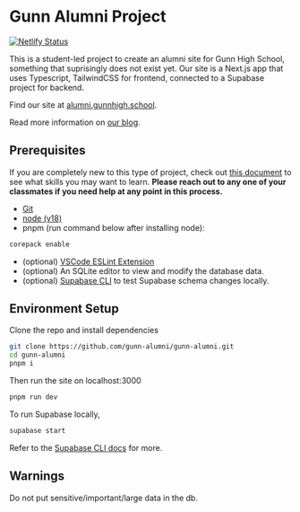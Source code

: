 # Gunn Alumni Project

[![Netlify Status](https://api.netlify.com/api/v1/badges/abceee98-596b-45f5-8eaf-e306a5f5ab39/deploy-status)](https://app.netlify.com/sites/gunn-alumni/deploys)

This is a student-led project to create an alumni site for Gunn High School, something that suprisingly does not exist yet.
Our site is a Next.js app that uses Typescript, TailwindCSS for frontend, connected to a Supabase project for backend.

Find our site at [alumni.gunnhigh.school](https://alumni.gunnhigh.school/).

Read more information on [our blog](https://blog.gunnhigh.school).

## Prerequisites

If you are completely new to this type of project, check out [this document](https://docs.google.com/document/d/1Gont6hj2_EOZg-2kOcz5mQtMADW-qrpboKmYYU3YVLw/edit?usp=sharing) to see what skills you may want to learn. **Please reach out to any one of your classmates if you need help at any point in this process.**

- [Git](https://git-scm.com/downloads)
- [node (v18)](https://nodejs.org/en/download/)
- pnpm (run command below after installing node):

```bash
corepack enable
```

- (optional) [VSCode ESLint Extension](https://marketplace.visualstudio.com/items?itemName=dbaeumer.vscode-eslint)
- (optional) An SQLite editor to view and modify the database data.
- (optional) [Supabase CLI](https://supabase.com/docs/guides/cli/getting-started#installing-the-supabase-cli) to test Supabase schema changes locally.

## Environment Setup

Clone the repo and install dependencies

```bash
git clone https://github.com/gunn-alumni/gunn-alumni.git
cd gunn-alumni
pnpm i
```

Then run the site on localhost:3000

```bash
pnpm run dev
```

To run Supabase locally,

```bash
supabase start
```

Refer to the [Supabase CLI docs](https://supabase.com/docs/reference/cli/) for more.

## Warnings

Do not put sensitive/important/large data in the db.
